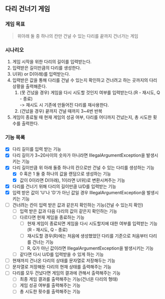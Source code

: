 ## 다리 건너기 게임

### 게임 목표

> 위아래 둘 중 하나의 칸만 건널 수 있는 다리를 끝까지 건너가는 게임

### 시나리오

1. 게임 시작을 위한 다리의 길이를 입력받는다.
2. 입력받은 길이만큼의 다리를 생성한다.
3. U(위) or D(아래)를 입력받는다.
4. 입력받은 값을 통해 다리를 건널 수 있는지 확인하고 건너려고 하는 곳까지의 다리상황을 출력해준다.
   1. (못 건넜을 경우) 게임을 다시 시도할 것인지 여부를 입력받는다.(R - 재시도, Q - 종료)<br> -> 재시도 시 기존에 만들어진 다리를 재사용한다.
   2. (건넜을 경우) 끝까지 건널 때까지 3~4번 반복
5. 게임이 종료될 때 현재 게임의 성공 여부, 다리를 어디까지 건넜는지, 총 시도한 횟수를 출력한다.

### 기능 목록

- [x] 다리 길이를 입력 받는 기능
- [x] 다리 길이가 3~20사이의 숫자가 아니라면 IllegalArgumentException을 발생시키는 기능
- [x] 다리 길이만큼 위 아래 둘중 하나의 칸으로만 건널 수 있는 다리를 생성하는 기능
  - [x] 0 혹은 1 둘 중 하나의 값을 랜덤으로 생성하는 기능
  - [x] 값이 0이라면 D(아래), 1이라면 U(위)로 변환시켜주는 기능
- [x] 다리를 건너기 위해 다리의 길이만큼 U/D를 입력받는 기능
- [x] 입력 받은 값이 'U'나 'D'가 아닌 값일 경우 IllegalArgumentException을 발생시키는 기능
- [ ] 건너려는 칸이 입력 받은 값과 같은지 확인하는 기능(건널 수 있는지 확인)
  - [ ] 입력 받은 값과 다음 다리의 값이 같은지 확인하는 기능
  - [ ] 다르다면 현재 게임을 종료하는 기능
    - [ ] 현재 게임이 종료되면 게임을 다시 시도할지에 대한 여부를 입력받는 기능(R - 재시도, Q - 종료)
    - [ ] 재시도할 경우(R)에는 처음에 생성했었던 다리를 기준으로 처음부터 다리를 건너는 기능 
    - [ ] R, Q가 아닌 값이라면 IllegalArgumentException을 발생시키는 기능
  - [ ] 같다면 다시 U/D를 입력받을 수 있게 하는 기능
- [ ] 현재까지 건너온 다리의 상태를 문자열로 저장해두는 기능
- [ ] 문자열로 저장해둔 다리의 현재 상태를 출력해주는 기능
- [ ] 다리를 모두 건넜다면 게임의 결과에 관해서 출력해주는 기능
  - [ ] 최종 게임 결과를 출력해주는 기능(건너온 다리의 형태) 
  - [ ] 게임 성공 여부를 출력해주는 기능
  - [ ] 총 시도한 횟수를 출력해주는 기능
